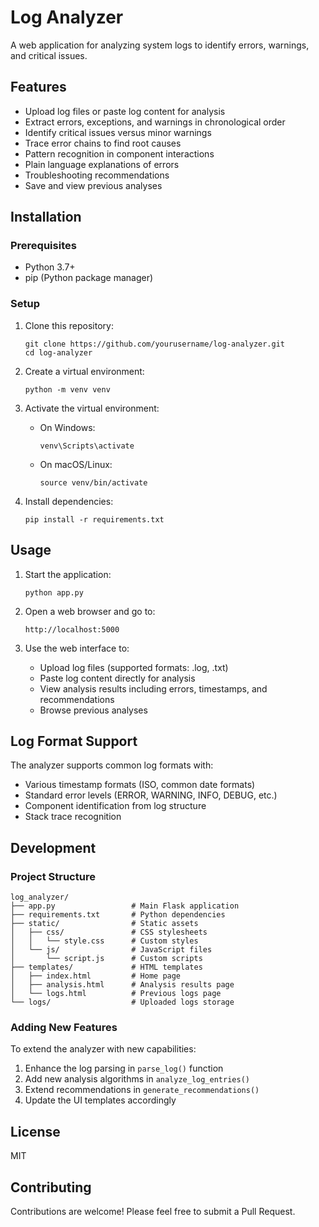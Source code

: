# Log Analyzer

A web application for analyzing system logs to identify errors, warnings, and critical issues.

## Features

- Upload log files or paste log content for analysis
- Extract errors, exceptions, and warnings in chronological order
- Identify critical issues versus minor warnings
- Trace error chains to find root causes
- Pattern recognition in component interactions
- Plain language explanations of errors
- Troubleshooting recommendations
- Save and view previous analyses

## Installation

### Prerequisites

- Python 3.7+
- pip (Python package manager)

### Setup

1. Clone this repository:
   ```
   git clone https://github.com/yourusername/log-analyzer.git
   cd log-analyzer
   ```

2. Create a virtual environment:
   ```
   python -m venv venv
   ```

3. Activate the virtual environment:
   - On Windows:
     ```
     venv\Scripts\activate
     ```
   - On macOS/Linux:
     ```
     source venv/bin/activate
     ```

4. Install dependencies:
   ```
   pip install -r requirements.txt
   ```

## Usage

1. Start the application:
   ```
   python app.py
   ```

2. Open a web browser and go to:
   ```
   http://localhost:5000
   ```

3. Use the web interface to:
   - Upload log files (supported formats: .log, .txt)
   - Paste log content directly for analysis
   - View analysis results including errors, timestamps, and recommendations
   - Browse previous analyses

## Log Format Support

The analyzer supports common log formats with:
- Various timestamp formats (ISO, common date formats)
- Standard error levels (ERROR, WARNING, INFO, DEBUG, etc.)
- Component identification from log structure
- Stack trace recognition

## Development

### Project Structure

```
log_analyzer/
├── app.py                 # Main Flask application
├── requirements.txt       # Python dependencies
├── static/                # Static assets
│   ├── css/               # CSS stylesheets
│   │   └── style.css      # Custom styles
│   └── js/                # JavaScript files
│       └── script.js      # Custom scripts
├── templates/             # HTML templates
│   ├── index.html         # Home page
│   ├── analysis.html      # Analysis results page
│   └── logs.html          # Previous logs page
└── logs/                  # Uploaded logs storage
```

### Adding New Features

To extend the analyzer with new capabilities:

1. Enhance the log parsing in `parse_log()` function
2. Add new analysis algorithms in `analyze_log_entries()`
3. Extend recommendations in `generate_recommendations()`
4. Update the UI templates accordingly

## License

MIT

## Contributing

Contributions are welcome! Please feel free to submit a Pull Request.